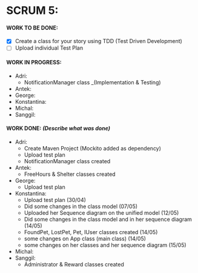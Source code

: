 # SCRUM 5:
#### WORK TO BE DONE:

 - [X] Create a class for your story using TDD (Test Driven Development)
 - [ ] Upload individual Test Plan

#### WORK IN PROGRESS:

* Adri:
   - NotificationManager class _(Implementation & Testing)
* Antek:
* George:
* Konstantina:
* Michal: 
* Sanggil:

#### WORK DONE: *(Describe what was done)*

 * Adri:
   - Create Maven Project (Mockito added as dependency)
   - Upload test plan
   - NotificationManager class created
 * Antek:
   - FreeHours & Shelter classes created
 * George:
   - Upload test plan
 * Konstantina:
   - Upload test plan (30/04)
   - Did some changes in the class model (07/05)
   - Uploaded her Sequence diagram on the unified model (12/05)
   - Did some changes in the class model and in her sequence diagram (14/05)
   - FoundPet, LostPet, Pet, IUser classes created (14/05)
   - some changes on App class (main class) (14/05)
   - some changes on her classes and her sequence diagram (15/05)
 * Michal: 
 * Sanggil:
   - Administrator & Reward classes created
